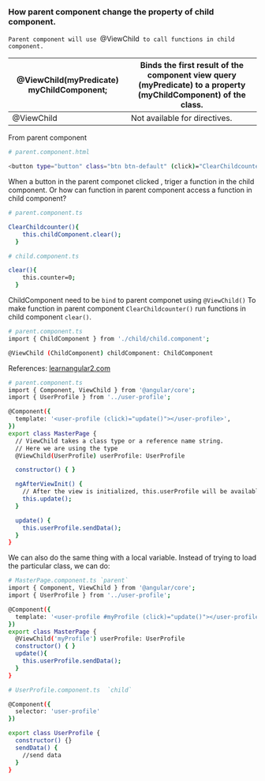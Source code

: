 ### How parent component change the property of child component.

`Parent component will use `@ViewChild` to call functions in child component.`


@ViewChild(myPredicate) myChildComponent;  | Binds the first result of the component view query (myPredicate) to a property (myChildComponent) of the class.
---       | ---
 @ViewChild   | Not available for directives.




From parent component 
```bash
# parent.component.html

<button type="button" class="btn btn-default" (click)="ClearChildcounter()" >ClearChildcounter</button>
```

When a button in the parent componet clicked , triger a function in the child component. Or how can function in parent component access a function in child component?

```bash
# parent.component.ts

ClearChildcounter(){
    this.childComponent.clear();
  }
```
```bash
# child.component.ts

clear(){
    this.counter=0;
  }
```

 ChildComponent need to be `bind` to parent componet using `@ViewChild()` To make function in parent component `ClearChildcounter()` run functions in child component `clear()`.

```bash
# parent.component.ts
import { ChildComponent } from './child/child.component';

@ViewChild (ChildComponent) childComponent: ChildComponent
```
References:
[learnangular2.com](http://learnangular2.com/viewChild/)

```bash
# parent.component.ts
import { Component, ViewChild } from '@angular/core';
import { UserProfile } from '../user-profile';

@Component({
  template: '<user-profile (click)="update()"></user-profile>',
})
export class MasterPage {
  // ViewChild takes a class type or a reference name string.
  // Here we are using the type
  @ViewChild(UserProfile) userProfile: UserProfile

  constructor() { }

  ngAfterViewInit() {
    // After the view is initialized, this.userProfile will be available
    this.update();
  }

  update() {
    this.userProfile.sendData();
  }
}

```
We can also do the same thing with a local variable. Instead of trying to load the particular class, we can do:

```bash
# MasterPage.component.ts `parent`
import { Component, ViewChild } from '@angular/core';
import { UserProfile } from '../user-profile';

@Component({
  template: '<user-profile #myProfile (click)="update()"></user-profile>'
})
export class MasterPage {
  @ViewChild('myProfile') userProfile: UserProfile
  constructor() { }
  update(){
    this.userProfile.sendData();
  }
}
```
```bash
# UserProfile.component.ts  `child`

@Component({
  selector: 'user-profile'
})

export class UserProfile {
  constructor() {}
  sendData() {
    //send data
  }
}
```